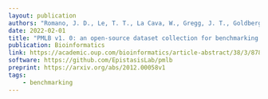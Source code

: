 ```yaml
---
layout: publication
authors: "Romano, J. D., Le, T. T., La Cava, W., Gregg, J. T., Goldberg, D. J., Chakraborty, P., ... and Moore, J. H. "
date: 2022-02-01
title: "PMLB v1. 0: an open-source dataset collection for benchmarking machine learning methods"
publication: Bioinformatics
link: https://academic.oup.com/bioinformatics/article-abstract/38/3/878/6408434
software: https://github.com/EpistasisLab/pmlb
preprint: https://arxiv.org/abs/2012.00058v1
tags:
    - benchmarking
---
```

